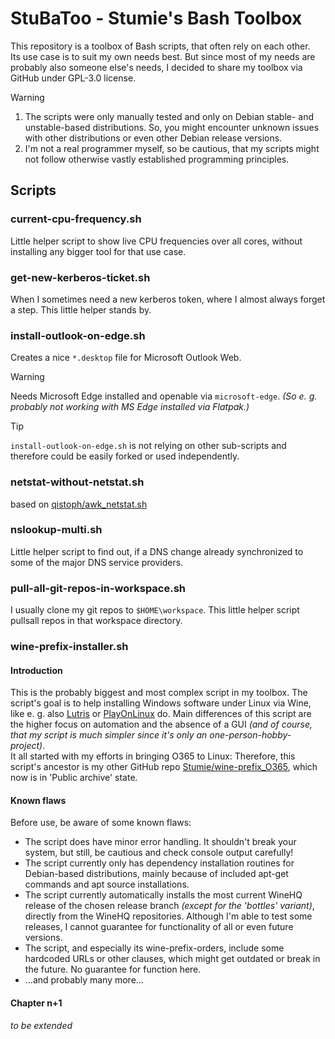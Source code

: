 # StuBaToo - Stumie's Bash Toolbox
This repository is a toolbox of Bash scripts, that often rely on each other.\
Its use case is to suit my own needs best. But since most of my needs are probably also someone else's needs, I decided to share my toolbox via GitHub under GPL-3.0 license.
> [!WARNING]
> 1. The scripts were only manually tested and only on Debian stable- and unstable-based distributions. So, you might encounter unknown issues with other distributions or even other Debian release versions.
> 2. I'm not a real programmer myself, so be cautious, that my scripts might not follow otherwise vastly established programming principles.
## Scripts
### current-cpu-frequency.sh
Little helper script to show live CPU frequencies over all cores, without installing any bigger tool for that use case.
### get-new-kerberos-ticket.sh
When I sometimes need a new kerberos token, where I almost always forget a step. This little helper stands by.
### install-outlook-on-edge.sh
Creates a nice `*.desktop` file for Microsoft Outlook Web.

> [!WARNING]
> Needs Microsoft Edge installed and openable via `microsoft-edge`. _(So e. g. probably not working with MS Edge installed via Flatpak.)_

> [!TIP]
> `install-outlook-on-edge.sh` is not relying on other sub-scripts and therefore could be easily forked or used independently.
### netstat-without-netstat.sh
based on [qistoph/awk_netstat.sh](https://gist.github.com/qistoph/1b0708c888f078c3720de6c6f9562997)
### nslookup-multi.sh
Little helper script to find out, if a DNS change already synchronized to some of the major DNS service providers.
### pull-all-git-repos-in-workspace.sh
I usually clone my git repos to `$HOME\workspace`. 
This little helper script pullsall repos in that workspace directory.
### wine-prefix-installer.sh
#### Introduction
This is the probably biggest and most complex script in my toolbox. The script's goal is to help installing Windows software under Linux via Wine, like e. g. also [Lutris](https://lutris.net/) or [PlayOnLinux](https://www.playonlinux.com/) do. Main differences of this script are the higher focus on automation and the absence of a GUI _(and of course, that my script is much simpler since it's only an one-person-hobby-project)_.\
It all started with my efforts in bringing O365 to Linux: Therefore, this script's ancestor is my other GitHub repo [Stumie/wine-prefix_O365](https://github.com/Stumie/wine-prefix_O365), which now is in 'Public archive' state.
#### Known flaws
Before use, be aware of some known flaws:
* The script does have minor error handling. It shouldn't break your system, but still, be cautious and check console output carefully!
* The script currently only has dependency installation routines for Debian-based distributions, mainly because of included apt-get commands and apt source installations.
* The script currently automatically installs the most current WineHQ release of the chosen release branch _(except for the 'bottles' variant)_, directly from the WineHQ repositories. Although I'm able to test some releases, I cannot guarantee for functionality of all or even future versions.
* The script, and especially its wine-prefix-orders, include some hardcoded URLs or other clauses, which might get outdated or break in the future. No guarantee for function here.
* ...and probably many more...
#### Chapter n+1
_to be extended_
